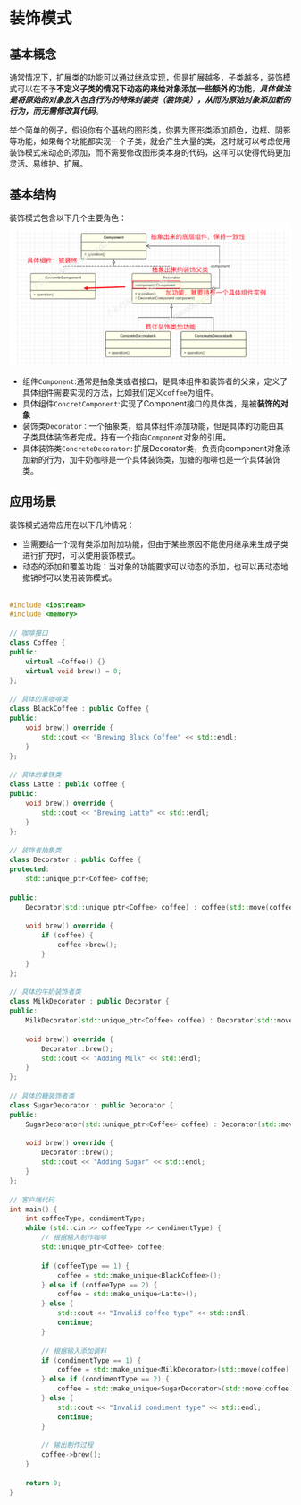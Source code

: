 # 装饰模式
## 基本概念
通常情况下，扩展类的功能可以通过继承实现，但是扩展越多，子类越多，装饰模式可以在不予**不定义子类的情况下动态的来给对象添加一些额外的功能**，***具体做法是将原始的对象放入包含行为的特殊封装类（装饰类），从而为原始对象添加新的行为，而无需修改其代码***。

举个简单的例子，假设你有个基础的图形类，你要为图形类添加颜色，边框、阴影等功能，如果每个功能都实现一个子类，就会产生大量的类，这时就可以考虑使用装饰模式来动态的添加，而不需要修改图形类本身的代码，这样可以使得代码更加灵活、易维护、扩展。


## 基本结构
装饰模式包含以下几个主要角色：
![alt text](image.png)

- 组件`Component`:通常是抽象类或者接口，是具体组件和装饰者的父亲，定义了具体组件需要实现的方法，比如我们定义`coffee`为组件。
- 具体组件`ConcretComponent`:实现了Component接口的具体类，是被**装饰的对象**
- 装饰类`Decorator：`一个抽象类，给具体组件添加功能，但是具体的功能由其子类具体装饰者完成。持有一个指向`Component`对象的引用。
- 具体装饰类`ConcreteDecorator:`扩展Decorator类，负责向component对象添加新的行为，加牛奶咖啡是一个具体装饰类，加糖的咖啡也是一个具体装饰类。

## 应用场景
装饰模式通常应用在以下几种情况：
- 当需要给一个现有类添加附加功能，但由于某些原因不能使用继承来生成子类进行扩充时，可以使用装饰模式。
- 动态的添加和覆盖功能：当对象的功能要求可以动态的添加，也可以再动态地撤销时可以使用装饰模式。

```c++

#include <iostream>
#include <memory>

// 咖啡接口
class Coffee {
public:
    virtual ~Coffee() {}
    virtual void brew() = 0;
};

// 具体的黑咖啡类
class BlackCoffee : public Coffee {
public:
    void brew() override {
        std::cout << "Brewing Black Coffee" << std::endl;
    }
};

// 具体的拿铁类
class Latte : public Coffee {
public:
    void brew() override {
        std::cout << "Brewing Latte" << std::endl;
    }
};

// 装饰者抽象类
class Decorator : public Coffee {
protected:
    std::unique_ptr<Coffee> coffee;

public:
    Decorator(std::unique_ptr<Coffee> coffee) : coffee(std::move(coffee)) {}

    void brew() override {
        if (coffee) {
            coffee->brew();
        }
    }
};

// 具体的牛奶装饰者类
class MilkDecorator : public Decorator {
public:
    MilkDecorator(std::unique_ptr<Coffee> coffee) : Decorator(std::move(coffee)) {}

    void brew() override {
        Decorator::brew();
        std::cout << "Adding Milk" << std::endl;
    }
};

// 具体的糖装饰者类
class SugarDecorator : public Decorator {
public:
    SugarDecorator(std::unique_ptr<Coffee> coffee) : Decorator(std::move(coffee)) {}

    void brew() override {
        Decorator::brew();
        std::cout << "Adding Sugar" << std::endl;
    }
};

// 客户端代码
int main() {
    int coffeeType, condimentType;
    while (std::cin >> coffeeType >> condimentType) {
        // 根据输入制作咖啡
        std::unique_ptr<Coffee> coffee;

        if (coffeeType == 1) {
            coffee = std::make_unique<BlackCoffee>();
        } else if (coffeeType == 2) {
            coffee = std::make_unique<Latte>();
        } else {
            std::cout << "Invalid coffee type" << std::endl;
            continue;
        }

        // 根据输入添加调料
        if (condimentType == 1) {
            coffee = std::make_unique<MilkDecorator>(std::move(coffee));
        } else if (condimentType == 2) {
            coffee = std::make_unique<SugarDecorator>(std::move(coffee));
        } else {
            std::cout << "Invalid condiment type" << std::endl;
            continue;
        }

        // 输出制作过程
        coffee->brew();
    }

    return 0;
}


```